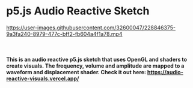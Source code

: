# p5.js Audio Reactive Sketch



https://user-images.githubusercontent.com/32600047/228846375-9a3fa240-8979-477c-bff2-fb604a4f1a78.mp4

<br>


#### This is an audio reactive p5.js sketch that uses OpenGL and shaders to create visuals. The frequency, volume and amplitude are mapped to a waveform and displacement shader. Check it out here: https://audio-reactive-visuals.vercel.app/
